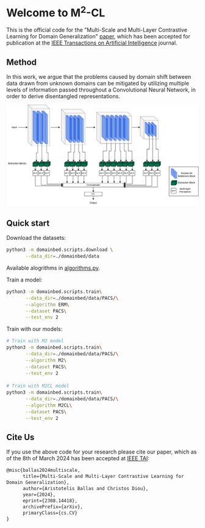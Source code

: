 # Welcome to M<sup>2</sup>-CL

This is the official code for the "Multi-Scale and Multi-Layer 
Contrastive Learning for Domain Generalization" [paper](https://arxiv.org/abs/2308.14418), 
which has been accepted for publication at the [IEEE Transactions on 
Artificial Intelligence](https://ieeexplore.ieee.org/xpl/RecentIssue.jsp?punumber=9078688) journal.

## Method
 In this work, we argue that the problems caused by
domain shift between data drawn from unknown domains can be mitigated
by utilizing multiple levels of information passed throughout a
Convolutional Neural Network, in order to derive disentangled
representations.

<img src="assets/m2cl_arch.png" alt="drawing"/>


## Quick start

Download the datasets:

```sh
python3 -m domainbed.scripts.download \
       --data_dir=./domainbed/data
```

Available alogrithms in [algorithms.py](./domainbed/algorithms.py). 

Train a model:

```sh
python3 -m domainbed.scripts.train\
       --data_dir=./domainbed/data/PACS/\
       --algorithm ERM\
       --dataset PACS\
       --test_env 2
```

Train with our models:

```sh 
# Train with M2 model 
python3 -m domainbed.scripts.train\
       --data_dir=./domainbed/data/PACS/\
       --algorithm M2\
       --dataset PACS\
       --test_env 2

# Train with M2CL model 
python3 -m domainbed.scripts.train\
       --data_dir=./domainbed/data/PACS/\
       --algorithm M2CL\
       --dataset PACS\
       --test_env 2
```


## Cite Us
If you use the above code for your research please cite our paper, which as of the 8th of March 2024 has been accepted at [IEEE TAI](https://ieeexplore.ieee.org/xpl/RecentIssue.jsp?punumber=9078688):
```citation
@misc{ballas2024multiscale,
      title={Multi-Scale and Multi-Layer Contrastive Learning for Domain Generalization}, 
      author={Aristotelis Ballas and Christos Diou},
      year={2024},
      eprint={2308.14418},
      archivePrefix={arXiv},
      primaryClass={cs.CV}
}   
```